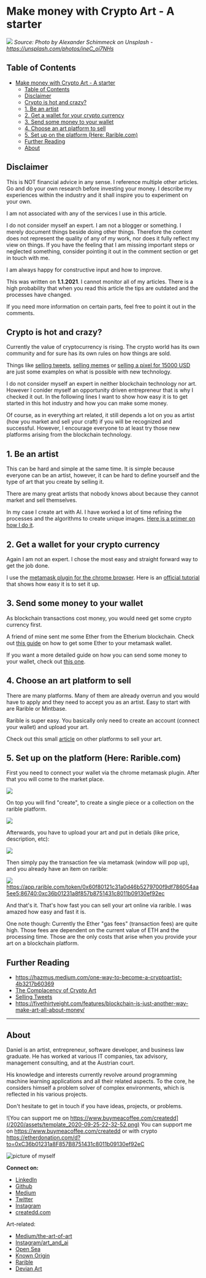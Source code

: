 # Make money with Crypto Art - A starter

![](https://images.unsplash.com/photo-1554188248-986adbb73be4?ixid=MXwxMjA3fDB8MHxwaG90by1wYWdlfHx8fGVufDB8fHw%3D&ixlib=rb-1.2.1&auto=format&fit=crop&w=2250&q=80)
*Source: Photo by Alexander Schimmeck on Unsplash - https://unsplash.com/photos/ineC_oi7NHs*

## Table of Contents

- [Make money with Crypto Art - A starter](#make-money-with-crypto-art---a-starter)
  - [Table of Contents](#table-of-contents)
  - [Disclaimer](#disclaimer)
  - [Crypto is hot and crazy?](#crypto-is-hot-and-crazy)
  - [1. Be an artist](#1-be-an-artist)
  - [2. Get a wallet for your crypto currency](#2-get-a-wallet-for-your-crypto-currency)
  - [3. Send some money to your wallet](#3-send-some-money-to-your-wallet)
  - [4. Choose an art platform to sell](#4-choose-an-art-platform-to-sell)
  - [5. Set up on the platform (Here: Rarible.com)](#5-set-up-on-the-platform-here-rariblecom)
  - [Further Reading](#further-reading)
  - [About](#about)

## Disclaimer

This is NOT financial advice in any sense. I reference multiple other articles. Go and do your own research before investing your money. I describe my experiences within the industry and it shall inspire you to experiment on your own.

I am not associated with any of the services I use in this article.

I do not consider myself an expert. I am not a blogger or something. I merely document things beside doing other things. Therefore the content does not represent the quality of any of my work, nor does it fully reflect my view on things. If you have the feeling that I am missing important steps or neglected something, consider pointing it out in the comment section or get in touch with me.

I am always happy for constructive input and how to improve.

This was written on **1.1.2021**.
I cannot monitor all of my articles. There is a high probability that when you read this article the tips are outdated and the processes have changed.

If you need more information on certain parts, feel free to point it out in the comments.

## Crypto is hot and crazy?

Currently the value of cryptocurrency is rising. The crypto world has its own community and for sure has its own rules on how things are sold.

Things like [selling tweets](https://www.artnome.com/news/2020/12/21/i-made-300-selling-my-tweets-as-art), [selling memes](https://archetype.mx/) or [selling a pixel for 15000 USD](https://test.steemfiles.com/nft/@stellabelle/my-latest-nft-alpha-tears-just-dropped-on-nft-showroom) are just some examples on what is possible with new technology.

I do not consider myself an expert in neither blockchain technology nor art. However I conider myself an opportunity driven entrepreneur that is why I checked it out. In the following lines I want to show how easy it is to get started in this hot industry and how you can make some money.

Of course, as in everything art related, it still depends a lot on you as artist (how you market and sell your craft) if you will be recognized and successful. However, I encourage everyone to at least try those new platforms arising from the blockchain technology.

## 1. Be an artist

This can be hard and simple at the same time. It is simple because everyone can be an artist, however, it can be hard to define yourself and the type of art that you create by selling it.

There are many great artists that nobody knows about because they cannot market and sell themselves.

In my case I create art with AI. I have worked a lot of time refining the processes and the algorithms to create unique images. [Here is a primer on how I do it](https://medium.com/the-art-of-art/how-ai-creates-art-with-neural-style-transfer-an-example-b350dc933fe8).

## 2. Get a wallet for your crypto currency

Again I am not an expert. I chose the most easy and straight forward way to get the job done.

I use the [metamask plugin for the chrome browser](https://metamask.io/).
Here is an [official tutorial](https://metamask.zendesk.com/hc/en-us/articles/360015489531-Getting-Started-With-MetaMask-Part-1-) that shows how easy it is to set it up.

## 3. Send some money to your wallet

As blockchain transactions cost money, you would need get some crypto currency first.

A friend of mine sent me some Ether from the Etherium blockchain.
Check out [this guide](https://medium.com/verasity/how-to-transfer-ethereum-to-metamask-wallet-security-67ff0a415c88) on how to get some Ether to your metamask wallet.

If you want a more detailed guide on how you can send some money to your wallet, check out [this one](https://medium.com/@mark.lasia/how-to-buy-eth-metamask-bc52076a67ff).

## 4. Choose an art platform to sell

There are many platforms. Many of them are already overrun and you would have to apply and they need to accept you as an artist.
Easy to start with are Rarible or Mintbase.

Rarible is super easy. You basically only need to create an account (connect your wallet) and upload your art.

Check out this small [article](https://coincodex.com/article/6324/introduction-to-crypto-art-and-5-popular-brokers-that-will-sell-your-digital-creations/) on other platforms to sell your art.


## 5. Set up on the platform (Here: Rarible.com)

First you need to connect your wallet via the chrome metamask plugin. After that you will come to the market place.

![](../assets/getStartedCryptoArt_2021-01-01-17-22-16.png)

On top you will find "create", to create a single piece or a collection on the rarible platform.

![](../assets/getStartedCryptoArt_2021-01-01-17-23-21.png)

Afterwards, you have to upload your art and put in detials (like price, description, etc):

![](../assets/getStartedCryptoArt_2021-01-01-17-24-25.png)

Then simply pay the transaction fee via metamask (window will pop up), and you already have an item on rarible:

![](../assets/getStartedCryptoArt_2021-01-01-17-25-45.png)
https://app.rarible.com/token/0x60f80121c31a0d46b5279700f9df786054aa5ee5:86740:0xc36b01231a8f857b8751431c8011b09130ef92ec

And that's it. That's how fast you can sell your art online via rarible. I was amazed how easy and fast it is.

One note though: Currently the Ether "gas fees" (transaction fees) are quite high. Those fees are dependent on the current value of ETH and the processing time. Those are the only costs that arise when you provide your art on a blockchain platform.





## Further Reading

- https://hazmus.medium.com/one-way-to-become-a-cryptoartist-4b3217b60369
- [The Complacency of Crypto Art
](https://powerdada.medium.com/the-complacency-of-crypto-art-b7d026546e8a)
- [Selling Tweets](https://www.artnome.com/news/2020/12/21/i-made-300-selling-my-tweets-as-art)
- https://fivethirtyeight.com/features/blockchain-is-just-another-way-make-art-all-about-money/

---

## About

Daniel is an artist, entrepreneur, software developer, and business law graduate. He has worked at various IT companies, tax advisory, management consulting, and at the Austrian court.

His knowledge and interests currently revolve around programming machine learning applications and all their related aspects. To the core, he considers himself a problem solver of complex environments, which is reflected in his various projects.

Don't hesitate to get in touch if you have ideas, projects, or problems.

![You can support me on https://www.buymeacoffee.com/createdd](/2020/assets/template_2020-09-25-22-32-52.png)
You can support me on https://www.buymeacoffee.com/createdd or with crypto https://etherdonation.com/d?to=0xC36b01231a8F857B8751431c8011b09130ef92eC


![picture of myself](https://avatars2.githubusercontent.com/u/22077628?s=460&v=4)

**Connect on:**
- [LinkedIn](https://www.linkedin.com/in/createdd)
- [Github](https://github.com/Createdd)
- [Medium](https://medium.com/@createdd)
- [Twitter](https://twitter.com/_createdd)
- [Instagram](https://www.instagram.com/create.dd/)
- [createdd.com](https://www.createdd.com/)

Art-related:
- [Medium/the-art-of-art](https://medium.com/the-art-of-art)
- [Instagram/art_and_ai](https://www.instagram.com/art_and_ai/)
- [Open Sea](https://opensea.io/accounts/createdd )
- [Known Origin](https://knownorigin.io/profile/0xC36b01231a8F857B8751431c8011b09130ef92eC)
- [Rarible](https://app.rarible.com/createdd/collectibles)
- [Devian Art](https://www.deviantart.com/createdd1010/)

<!-- Written by Daniel Deutsch -->